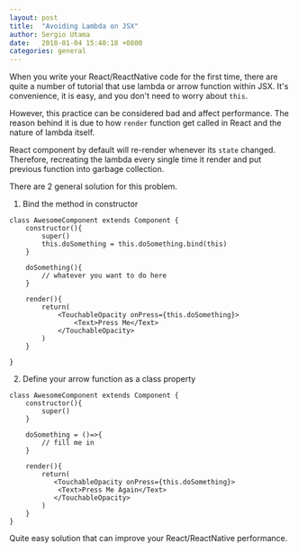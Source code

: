 ```yaml
---
layout: post
title:  "Avoiding Lambda on JSX"
author: Sergio Utama
date:   2018-01-04 15:40:18 +0800
categories: general
---
```


When you write your React/ReactNative code for the first time, there are quite a number of tutorial that use lambda or arrow function within JSX.
It's convenience, it is easy, and you don't need to worry about `this`.

However, this practice can be considered bad and affect performance.
The reason behind it is due to how `render` function get called in React and the nature of lambda itself.

React component by default will re-render whenever its `state` changed.
Therefore, recreating the lambda every single time it render and put previous function into garbage collection.

There are 2 general solution for this problem.

1. Bind the method in constructor

```
class AwesomeComponent extends Component {
    constructor(){
        super()
        this.doSomething = this.doSomething.bind(this)
    }

    doSomething(){
        // whatever you want to do here
    }

    render(){
        return(
            <TouchableOpacity onPress={this.doSomething}>
                <Text>Press Me</Text>
            </TouchableOpacity>
        )
    }

}
```

2. Define your arrow function as a class property

```
class AwesomeComponent extends Component {
    constructor(){
        super()
    }

    doSomething = ()=>{
        // fill me in
    }

    render(){
        return(
           <TouchableOpacity onPress={this.doSomething}>
            <Text>Press Me Again</Text>
           </TouchableOpacity>
        )
    }
}

```

Quite easy solution that can improve your React/ReactNative performance.
